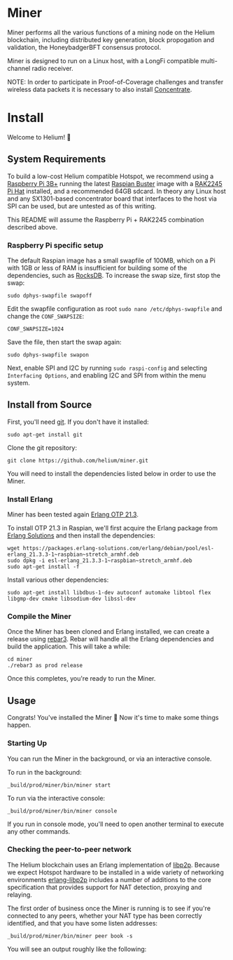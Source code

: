 # Miner

Miner performs all the various functions of a mining node on the Helium blockchain, including distributed key generation, block propogation and validation, the HoneybadgerBFT consensus protocol. 

Miner is designed to run on a Linux host, with a LongFi compatible multi-channel radio receiver. 

NOTE: In order to participate in Proof-of-Coverage challenges and transfer wireless data packets it is necessary to also install [Concentrate](https://github.com/helium/concentrate).

# Install

Welcome to Helium! 👋

## System Requirements

To build a low-cost Helium compatible Hotspot, we recommend using a [Raspberry Pi 3B+](https://www.raspberrypi.org) running the latest [Raspian Buster](https://www.raspberrypi.org/downloads/raspbian/) image with a [RAK2245 Pi Hat](https://store.rakwireless.com/products/rak2245-pi-hat) installed, and a recommended 64GB sdcard. In theory any Linux host and any SX1301-based concentrator board that interfaces to the host via SPI can be used, but are untested as of this writing.

This README will assume the Raspberry Pi + RAK2245 combination described above.

### Raspberry Pi specific setup

The default Raspian image has a small swapfile of 100MB, which on a Pi with 1GB or less of RAM is insufficient for building some of the dependencies, such as [RocksDB](http://rocksdb.org/). To increase the swap size, first stop the swap:

```sudo dphys-swapfile swapoff```

Edit the swapfile configuration as root `sudo nano /etc/dphys-swapfile` and change the `CONF_SWAPSIZE`:

```CONF_SWAPSIZE=1024```

Save the file, then start the swap again:

```sudo dphys-swapfile swapon```

Next, enable SPI and I2C by running `sudo raspi-config` and selecting `Interfacing Options`, and enabling I2C and SPI from within the menu system.

## Install from Source

First, you'll need [git](https://git-scm.com/). If you don't have it installed:

```sudo apt-get install git```

Clone the git repository:

```git clone https://github.com/helium/miner.git```

You will need to install the dependencies listed below in order to use the Miner.

### Install Erlang

Miner has been tested again [Erlang OTP 21.3](https://www.erlang.org/downloads/21.3).

To install OTP 21.3 in Raspian, we'll first acquire the Erlang package from [Erlang Solutions](https://www.erlang-solutions.com/resources/download.html) and then install the dependencies:

```
wget https://packages.erlang-solutions.com/erlang/debian/pool/esl-erlang_21.3.3-1~raspbian~stretch_armhf.deb
sudo dpkg -i esl-erlang_21.3.3-1~raspbian~stretch_armhf.deb
sudo apt-get install -f
```

Install various other dependencies:

```sudo apt-get install libdbus-1-dev autoconf automake libtool flex libgmp-dev cmake libsodium-dev libssl-dev```

### Compile the Miner

Once the Miner has been cloned and Erlang installed, we can create a release using [rebar3](https://www.rebar3.org/). Rebar will handle all the Erlang dependencies and build the application. This will take a while:

```
cd miner
./rebar3 as prod release
```

Once this completes, you're ready to run the Miner.

## Usage

Congrats! You've installed the Miner 🚀 Now it's time to make some things happen.

### Starting Up

You can run the Miner in the background, or via an interactive console. 

To run in the background:

```_build/prod/miner/bin/miner start```

To run via the interactive console:

```_build/prod/miner/bin/miner console```

If you run in console mode, you'll need to open another terminal to execute any other commands.

### Checking the peer-to-peer network

The Helium blockchain uses an Erlang implementation of [libp2p](https://libp2p.io/). Because we expect Hotspot hardware to be installed in a wide variety of networking environments [erlang-libp2p](https://github.com/helium/erlang-libp2p) includes a number of additions to the core specification that provides support for NAT detection, proxying and relaying.

The first order of business once the Miner is running is to see if you're connected to any peers, whether your NAT type has been correctly identified, and that you have some listen addresses:

```_build/prod/miner/bin/miner peer book -s```

You will see an output roughly like the following:

```
```
